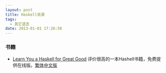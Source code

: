 ```yaml
---
layout: post
title: Haskell资源
tags:
  - 其它语言
date: 2013-01-01 17:26:50
---
```


### 书籍

*   [Learn You a Haskell for Great Good](http://learnyouahaskell.com/) 评价很高的一本Hashell书籍，免费提供在线版。[繁体中文版](http://learnyouahaskell-zh-tw.csie.org/)